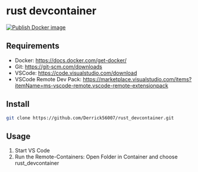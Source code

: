 # rust devcontainer

[![Publish Docker image](https://github.com/Derrick56007/rust_devcontainer/actions/workflows/docker-publish.yml/badge.svg)](https://github.com/Derrick56007/rust_devcontainer/actions/workflows/docker-publish.yml)

Requirements
------------
- Docker: https://docs.docker.com/get-docker/
- Git: https://git-scm.com/downloads
- VSCode: https://code.visualstudio.com/download
- VSCode Remote Dev Pack: https://marketplace.visualstudio.com/items?itemName=ms-vscode-remote.vscode-remote-extensionpack

Install
--------------

```bash
git clone https://github.com/Derrick56007/rust_devcontainer.git
```

Usage
------------
1. Start VS Code
2. Run the Remote-Containers: Open Folder in Container and choose rust_devcontainer